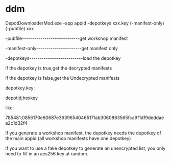 # ddm
DepotDownloaderMod.exe -app appid -depotkeys xxx.key (-manifest-only) (-pubfile) xxx

-pubfile----------------------------get workshop manifest

-manifest-only----------------------get manifest only

-depotkeys--------------------------load the depotkey

if the depotkey is true,get the decrypted manifests

if the depotkey is false,get the Undecrypted manifests

depotkey.key:

depotid;hexkey

like:

785481;0856170e60687e3639654046517fab3060863565fca9f1df9deddaea2c1d32f4

If you generate a workshop manifest, the depotkey needs the depotkey of the main appid (all workshop manifests have one depotkey)

If you want to use a fake depotkey to generate an unencrypted list, you only need to fill in an aes256 key at random.
